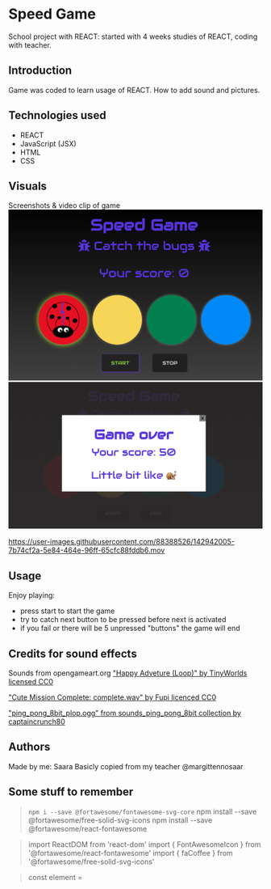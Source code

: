 # Speed Game

School project with REACT: started with 4 weeks studies of REACT, coding with teacher.

## Introduction

Game was coded to learn usage of REACT.
How to add sound and pictures.

## Technologies used

- REACT
- JavaScript (JSX)
- HTML
- CSS

## Visuals

Screenshots & video clip of game
![screenshot1](./src/assets/pictures/Screenshot1.png)
![screenshot2](./src/assets/pictures/Screenshot2.png)

https://user-images.githubusercontent.com/88388526/142942005-7b74cf2a-5e84-464e-96ff-65cfc88fddb6.mov


## Usage

Enjoy playing:

- press start to start the game
- try to catch next button to be pressed before next is activated
- if you fail or there will be 5 unpressed "buttons" the game will end


## Credits for sound effects

Sounds from opengameart.org
["Happy Adveture (Loop)" by TinyWorlds licensed CC0](https://opengameart.org/content/happy-adventure-loop) 

["Cute Mission Complete: complete.wav" by Fupi licenced CC0](https://opengameart.org/content/cute-mission-complete)

["ping_pong_8bit_plop.ogg" from sounds_ping_pong_8bit collection by captaincrunch80](https://opengameart.org/content/3-ping-pong-sounds-8-bit-style)

## Authors

Made by me: Saara
Basicly copied from my teacher @margittennosaar

## Some stuff to remember

> `npm i --save @fortawesome/fontawesome-svg-core`
> npm install --save @fortawesome/free-solid-svg-icons
> npm install --save @fortawesome/react-fontawesome

> import ReactDOM from 'react-dom'
> import { FontAwesomeIcon } from '@fortawesome/react-fontawesome'
> import { faCoffee } from '@fortawesome/free-solid-svg-icons'

> const element = <FontAwesomeIcon icon={faCoffee} />

